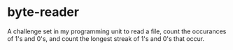 # byte-reader
A challenge set in my programming unit to read a file, count the occurances of 1's and 0's, and count the longest streak of 1's and 0's that occur.
